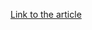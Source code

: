 [Link to the article](https://bi.zone/expertise/blog/cloud-werewolf-atakuet-gossluzhashchikh-rossii-i-belarusi-putevkami-na-lechenie-i-prikazami-sluzhb)
